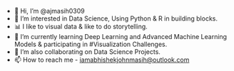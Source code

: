- 👋 Hi, I’m @ajmasih0309
- 👀 I’m interested in Data Science, Using Python & R in building blocks.
- 📊 I like to visual data & like to do storytelling.
- 🌱 I’m currently learning Deep Learning and Advanced Machine Learning Models & participating in #Visualization Challenges.
- 💞️ I’m also collaborating on Data Science Projects.
- 📫 How to reach me - iamabhishekjohnmasih@outlook.com

<!---
ajmasih0309/ajmasih0309 is a ✨ special ✨ repository because its `README.md` (this file) appears on your GitHub profile.
You can click the Preview link to take a look at your changes.
--->
